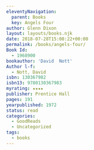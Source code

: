 ```yaml
---
eleventyNavigation:
  parent: Books
  key: Angels Four
author: Glenn Dixon
layout: layouts/books.njk
date: 2018-07-28T15:08:22+00:00
permalink: /books/angels-four/
Book Id:
  - 1968900
bookauthor: 'David  Nott'
Author l-f:
  - Nott, David
isbn: 130367982
isbn13: 9780130367983
myrating: ★★★★
publisher: Prentice Hall
pages: 191
yearpublished: 1972
status: read
categories:
  - GoodReads
  - Uncategorized
tags:
  - books
---
```


